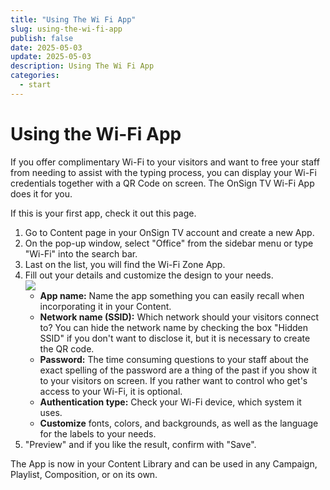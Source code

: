 ```yaml
---
title: "Using The Wi Fi App"
slug: using-the-wi-fi-app
publish: false
date: 2025-05-03
update: 2025-05-03
description: Using The Wi Fi App
categories:
  - start
---
```


Using the Wi-Fi App
===================

If you offer complimentary Wi-Fi to your visitors and want to free your staff from needing to assist with the typing process, you can display your Wi-Fi credentials together with a QR Code on screen. The OnSign TV Wi-Fi App does it for you.

If this is your first app, check it out this page.

1. Go to Content page in your OnSign TV account and create a new App.
2. On the pop-up window, select "Office" from the sidebar menu or type "Wi-Fi" into the search bar.
3. Last on the list, you will find the Wi-Fi Zone App.
4. Fill out your details and customize the design to your needs.  
   ![](https://static.helpjuice.com/helpjuice_production/uploads/upload/image/23821/direct/1731652006716/how-to-use-the-wi-fi-app_1.png)
   * **App name:** Name the app something you can easily recall when incorporating it in your Content.
   * **Network name (SSID):** Which network should your visitors connect to? You can hide the network name by checking the box "Hidden SSID" if you don't want to disclose it, but it is necessary to create the QR code.
   * **Password:** The time consuming questions to your staff about the exact spelling of the password are a thing of the past if you show it to your visitors on screen. If you rather want to control who get's access to your Wi-Fi, it is optional.
   * **Authentication type:** Check your Wi-Fi device, which system it uses.
   * **Customize** fonts, colors, and backgrounds, as well as the language for the labels to your needs.
5. "Preview" and if you like the result, confirm with "Save".

The App is now in your Content Library and can be used in any Campaign, Playlist, Composition, or on its own.
